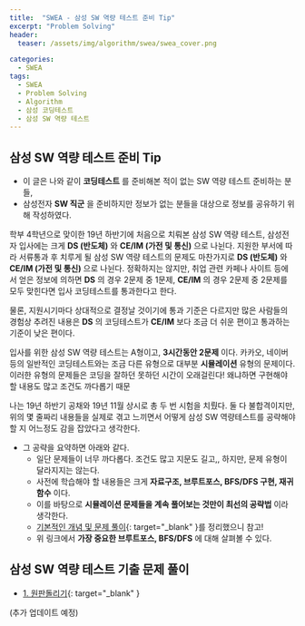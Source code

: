 ```yaml
---
title:  "SWEA - 삼성 SW 역량 테스트 준비 Tip"
excerpt: "Problem Solving"
header:
  teaser: /assets/img/algorithm/swea/swea_cover.png

categories:
  - SWEA
tags:
  - SWEA
  - Problem Solving
  - Algorithm
  - 삼성 코딩테스트
  - 삼성 SW 역량 테스트
---
```


## 삼성 SW 역량 테스트 준비 Tip

- 이 글은 나와 같이 __코딩테스트__ 를 준비해본 적이 없는 SW 역량 테스트 준비하는 분들, 
- 삼성전자 __SW 직군__ 을 준비하지만 정보가 없는 분들을 대상으로 정보를 공유하기 위해 작성하였다.

학부 4학년으로 맞이한 19년 하반기에 처음으로 치뤄본 삼성 SW 역량 테스트,
삼성전자 입사에는 크게 __DS (반도체)__ 와 __CE/IM (가전 및 통신)__ 으로 나뉜다.
지원한 부서에 따라 서류통과 후 치루게 될 삼성 SW 역량 테스트의 문제도 마찬가지로 __DS (반도체)__ 와 __CE/IM (가전 및 통신)__ 으로 나뉜다.
정확하지는 않지만, 취업 관련 카페나 사이트 등에서 얻은 정보에 의하면 __DS__ 의 경우 2문제 중 1문제, __CE/IM__ 의 경우 2문제 중 2문제를 모두 맞힌다면 입사 코딩테스트를 통과한다고 한다. 

물론, 지원시기마다 상대적으로 결정날 것이기에 통과 기준은 다르지만 많은 사람들의 경험상 추려진 내용은 __DS__ 의 코딩테스트가 __CE/IM__ 보다 조금 더 쉬운 편이고 통과하는 기준이 낮은 편이다.

입사를 위한 삼성 SW 역량 테스트는 A형이고, __3시간동안 2문제__ 이다. 
카카오, 네이버 등의 일반적인 코딩테스트와는 조금 다른 유형으로 대부분 __시뮬레이션__ 유형의 문제이다.
이러한 유형의 문제들은 코딩을 잘하던 못하던 시간이 오래걸린다! 왜냐하면 구현해야 할 내용도 많고 조건도 까다롭기 때문

나는 19년 하반기 공채와 19년 11월 상시로 총 두 번 시험을 치뤘다. 
둘 다 불합격이지만, 위의 몇 줄짜리 내용들을 실제로 겪고 느끼면서 
어떻게 삼성 SW 역량테스트를 공략해야 할 지 어느정도 감을 잡았다고 생각한다.

- 그 공략을 요약하면 아래와 같다.
  - 일단 문제들이 너무 까다롭다. 조건도 많고 지문도 길고,, 하지만, 문제 유형이 달라지지는 않는다.
  - 사전에 학습해야 할 내용들은 크게 __자료구조, 브루트포스, BFS/DFS 구현, 재귀함수__ 이다.
  - 이를 바탕으로 __시뮬레이션 문제들을 계속 풀어보는 것만이 최선의 공략법__ 이라 생각한다.
  * [기본적인 개념 및 문제 풀이](https://hyunjae-lee.github.io/posts/#problem-solving){: target="_blank" }를 정리했으니 참고!
  * 위 링크에서 __가장 중요한 브루트포스, BFS/DFS__ 에 대해 살펴볼 수 있다.


## 삼성 SW 역량 테스트 기출 문제 풀이

* [1. 원판돌리기](https://hyunjae-lee.github.io/boj/17822sol/){: target="_blank" }

(추가 업데이트 예정)